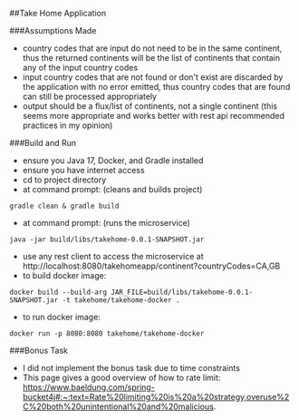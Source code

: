 ##Take Home Application

###Assumptions Made
- country codes that are input do not need to be in the same continent, thus the returned continents will be the list of continents that contain any of the input country codes
- input country codes that are not found or don't exist are discarded by the application with no error emitted, thus country codes that are found can still be processed appropriately
- output should be a flux/list of continents, not a single continent (this seems more appropriate and works better with rest api recommended practices in my opinion)

###Build and Run
- ensure you Java 17, Docker, and Gradle installed
- ensure you have internet access
- cd to project directory
- at command prompt: (cleans and builds project)
```
gradle clean & gradle build
``` 
- at command prompt:  (runs the microservice)
```
java -jar build/libs/takehome-0.0.1-SNAPSHOT.jar
```
- use any rest client to access the microservice at http://localhost:8080/takehomeapp/continent?countryCodes=CA,GB
- to build docker image: 
```
docker build --build-arg JAR_FILE=build/libs/takehome-0.0.1-SNAPSHOT.jar -t takehome/takehome-docker .
```
- to run docker image: 
```
docker run -p 8080:8080 takehome/takehome-docker
```

###Bonus Task
- I did not implement the bonus task due to time constraints
- This page gives a good overview of how to rate limit: https://www.baeldung.com/spring-bucket4j#:~:text=Rate%20limiting%20is%20a%20strategy,overuse%2C%20both%20unintentional%20and%20malicious.






